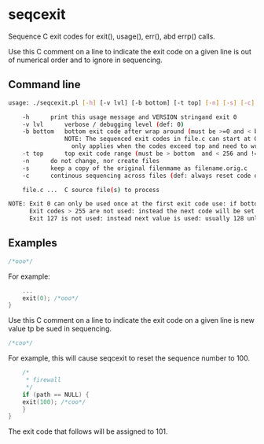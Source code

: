 # seqcexit
Sequence C exit codes for exit(), usage(), err(), abd errp() calls.

Use this C comment on a line to indicate the exit code on a given line is
out of numerical order and to ignore in sequencing.

## Command line

```sh
usage: ./seqcexit.pl [-h] [-v lvl] [-b bottom] [-t top] [-n] [-s] [-c] file.c [file2.c ...]

	-h		print this usage message and VERSION stringand exit 0
	-v lvl		verbose / debugging level (def: 0)
	-b bottom	bottom exit code after wrap around (must be >=0 and < bottom and != 127) (def: 10)
			    NOTE: The sequenced exit codes in file.c can start at 0. The bottom  value
				  only applies when the codes exceed top and need to wrap around.
	-t top		top exit code range (must be > bottom  and < 256 and != 127) (def: 249)
	-n		do not change, nor create files
	-s		keep a copy of the original filenmame as filename.orig.c
	-c		continous sequencing across files (def: always reset code on a new file)

	file.c ...	C source file(s) to process

NOTE: Exit 0 can only be used once at the first exit code use: if bottom  == 0.
      Exit codes > 255 are not used: instead the next code will be set to bottom , or set to 1 if bottom  == 0.
      Exit 127 is not used: instead next value is used: usually 128 unless top == 128 in which case bottom  is used.
```

## Examples

```c
/*ooo*/
```

For example:

```c
    ...
    exit(0); /*ooo*/
}
```

Use this C comment on a line to indicate the exit code on a given line is
new value tp be sued in sequencing.

```c
/*coo*/
```

For example, this will cause seqcexit to reset the sequence number to 100.

```c
    /*
     * firewall
     */
    if (path == NULL) {
	exit(100); /*coo*/
    }
}
```

The exit code that follows will be assigned to 101.
